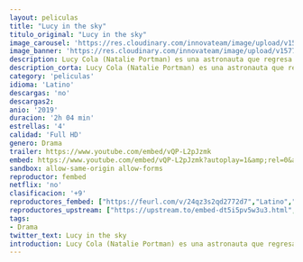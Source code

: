 ```yaml
---
layout: peliculas
title: "Lucy in the sky"
titulo_original: "Lucy in the sky"
image_carousel: 'https://res.cloudinary.com/innovateam/image/upload/v1577302620/lucy-min_kdrwke.jpg'
image_banner: 'https://res.cloudinary.com/innovateam/image/upload/v1577302615/lucyskyheader-min_vka7xx.jpg'
description: Lucy Cola (Natalie Portman) es una astronauta que regresa a la Tierra tras una experiencia trascendental durante una misión en el espacio, y que comienza a perder su conexión con la realidad en un mundo que de pronto se le hace pequeño.
description_corta: Lucy Cola (Natalie Portman) es una astronauta que regresa a la Tierra tras una experiencia trascendental durante una misión en el espacio, y que comienza a perder su ...
category: 'peliculas'
idioma: 'Latino'
descargas: 'no'
descargas2:
anio: '2019'
duracion: '2h 04 min'
estrellas: '4'
calidad: 'Full HD'
genero: Drama
trailer: https://www.youtube.com/embed/vQP-L2pJzmk
embed: https://www.youtube.com/embed/vQP-L2pJzmk?autoplay=1&amp;rel=0&amp;hd=1&border=0&wmode=opaque&enablejsapi=1&modestbranding=1&controls=1&showinfo=0
sandbox: allow-same-origin allow-forms
reproductor: fembed
netflix: 'no'
clasificacion: '+9'
reproductores_fembed: ["https://feurl.com/v/24qz3s2qd2772d7","Latino","https://feurl.com/v/78081ag531pne5k","Latino","https://feurl.com/v/24qz3s2qd2772d7","Latino","https://feurl.com/v/w3516in7nj72qmn","Latino","https://feurl.com/v/gqpxlf-xmdgr2-m","Latino"]
reproductores_upstream: ["https://upstream.to/embed-dt5i5pv5w3u3.html","Latino"]
tags:
- Drama
twitter_text: Lucy in the sky
introduction: Lucy Cola (Natalie Portman) es una astronauta que regresa a la Tierra tras una experiencia trascendental durante una misión en el espacio, y que comienza a perder su ..
---
```













